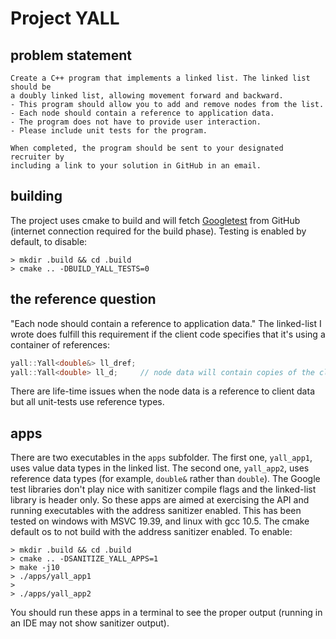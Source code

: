 # Project YALL

## problem statement
```
Create a C++ program that implements a linked list. The linked list should be 
a doubly linked list, allowing movement forward and backward. 
- This program should allow you to add and remove nodes from the list. 
- Each node should contain a reference to application data. 
- The program does not have to provide user interaction. 
- Please include unit tests for the program. 

When completed, the program should be sent to your designated recruiter by 
including a link to your solution in GitHub in an email.
```

## building
The project uses cmake to build and will fetch [Googletest](https://github.com/google/googletest) from GitHub (internet connection required for the build phase).
Testing is enabled by default, to disable:
```
> mkdir .build && cd .build
> cmake .. -DBUILD_YALL_TESTS=0
```

## the reference question
"Each node should contain a reference to application data." The linked-list I wrote does fulfill this requirement if the 
client code specifies that it's using a container of references:
```cpp
yall::Yall<double&> ll_dref;
yall::Yall<double> ll_d;     // node data will contain copies of the client data
```
There are life-time issues when the node data is a reference to client data but all unit-tests use reference types. 

## apps
There are two executables in the `apps` subfolder. The first one, `yall_app1`, uses value data types in the linked list.
The second one, `yall_app2`, uses reference data types (for example, `double&` rather than `double`).
The Google test libraries don't play nice with sanitizer compile flags and the linked-list library is header only.
So these apps are aimed at exercising the API and running executables with the address sanitizer enabled.
This has been tested on windows with MSVC 19.39, and linux with gcc 10.5.
The cmake default os to not build with the address sanitizer enabled. To enable:
``` 
> mkdir .build && cd .build
> cmake .. -DSANITIZE_YALL_APPS=1
> make -j10
> ./apps/yall_app1
>
> ./apps/yall_app2
```
You should run these apps in a terminal to see the proper output (running in an IDE may not show sanitizer output).
